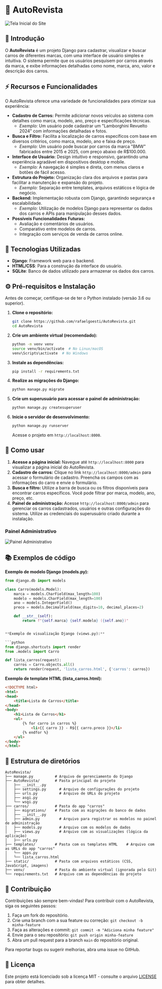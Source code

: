 # 🚗 AutoRevista
![Tela Inicial do Site](/image.png)

## 📌 Introdução

O **AutoRevista** é um projeto Django para cadastrar, visualizar e buscar carros de diferentes marcas, com uma interface de usuário simples e intuitiva. O sistema permite que os usuários pesquisem por carros através da marca, e exibe informações detalhadas como nome, marca, ano, valor e descrição dos carros.

## ⚡ Recursos e Funcionalidades

O AutoRevista oferece uma variedade de funcionalidades para otimizar sua experiência:

*   **Cadastro de Carros:** Permite adicionar novos veículos ao sistema com detalhes como marca, modelo, ano, preço e especificações técnicas.
    *   *Exemplo:* Um usuário pode cadastrar um "Lamborghini Revuelto 2024" com informações detalhadas e fotos.
*   **Busca e Filtro:** Facilita a localização de carros específicos com base em diversos critérios, como marca, modelo, ano e faixa de preço.
    *   *Exemplo:* Um usuário pode buscar por carros da marca "BMW" fabricados entre 2015 e 2025, com preço abaixo de R$100.000.
*   **Interface de Usuário:** Design intuitivo e responsivo, garantindo uma experiência agradável em dispositivos desktop e mobile.
    *   *Exemplo:* A navegação é simples e direta, com menus claros e botões de fácil acesso.
*   **Estrutura do Projeto:** Organização clara dos arquivos e pastas para facilitar a manutenção e expansão do projeto.
    *   *Exemplo:* Separação entre templates, arquivos estáticos e lógica de negócio.
*   **Backend:** Implementação robusta com Django, garantindo segurança e escalabilidade.
    *   *Exemplo:* Utilização de modelos Django para representar os dados dos carros e APIs para manipulação desses dados.
*   **Possíveis Funcionalidades Futuras:**
    *   Avaliação e comentários de usuários.
    *   Comparativo entre modelos de carros.
    *   Integração com serviços de venda de carros online.

## 🚀 Tecnologias Utilizadas

- **Django**: Framework web para o backend.
- **HTML/CSS**: Para a construção da interface do usuário.
- **SQLite**: Banco de dados utilizado para armazenar os dados dos carros.

## ⚙️ Pré-requisitos e Instalação

Antes de começar, certifique-se de ter o Python instalado (versão 3.6 ou superior).

1.  **Clone o repositório:**

    ```bash
    git clone https://github.com/rafaelgoesti/AutoRevista.git
    cd AutoRevista
    ```

2.  **Crie um ambiente virtual (recomendado):**

    ```bash
    python -m venv venv
    source venv/bin/activate  # No Linux/macOS
    venv\Scripts\activate  # No Windows
    ```

3.  **Instale as dependências:**

    ```bash
    pip install -r requirements.txt
    ```

4.  **Realize as migrações do Django:**

    ```bash
    python manage.py migrate
    ```

5.  **Crie um superusuário para acessar o painel de administração:**

    ```bash
    python manage.py createsuperuser
    ```

6.  **Inicie o servidor de desenvolvimento:**

    ```bash
    python manage.py runserver
    ```

    Acesse o projeto em `http://localhost:8000`.

## 🚀 Como usar

1.  **Acesse a página inicial:** Navegue até `http://localhost:8000` para visualizar a página inicial do AutoRevista.
2.  **Cadastro de carros:** Clique no link `http://localhost:8000/admin` para acessar o formulário de cadastro. Preencha os campos com as informações do carro e envie o formulário.
3.  **Busca e filtro:** Utilize a barra de busca ou os filtros disponíveis para encontrar carros específicos. Você pode filtrar por marca, modelo, ano, preço, etc.
4.  **Painel de administração:** Acesse `http://localhost:8000/admin` para gerenciar os carros cadastrados, usuários e outras configurações do sistema. Utilize as credenciais do superusuário criado durante a instalação.


### Painel Administrativo

![Painel Administrativo](/image%20copy.png)

## 📚 Exemplos de código

**Exemplo de modelo Django (models.py):**

```python
from django.db import models

class Carro(models.Model):
    marca = models.CharField(max_length=100)
    modelo = models.CharField(max_length=100)
    ano = models.IntegerField()
    preco = models.DecimalField(max_digits=10, decimal_places=2)

    def __str__(self):
        return f"{self.marca} {self.modelo} ({self.ano})"


**Exemplo de visualização Django (views.py):**

```python
from django.shortcuts import render
from .models import Carro

def lista_carros(request):
    carros = Carro.objects.all()
    return render(request, 'lista_carros.html', {'carros': carros})
```

**Exemplo de template HTML (lista_carros.html):**

```html
<!DOCTYPE html>
<html>
<head>
    <title>Lista de Carros</title>
</head>
<body>
    <h1>Lista de Carros</h1>
    <ul>
        {% for carro in carros %}
            <li>{{ carro }} - R${{ carro.preco }}</li>
        {% endfor %}
    </ul>
</body>
</html>
```

## 📂 Estrutura de diretórios

```
AutoRevista/
├── manage.py          # Arquivo de gerenciamento do Django
├── AutoRevista/       # Pasta principal do projeto
│   ├── __init__.py
│   ├── settings.py      # Arquivo de configurações do projeto
│   ├── urls.py          # Arquivo de URLs do projeto
│   ├── asgi.py
│   └── wsgi.py
├── carros/            # Pasta do app "carros"
│   ├── migrations/    # Pasta com as migrações do banco de dados
│   ├── __init__.py
│   ├── admin.py         # Arquivo para registrar os modelos no painel de administração
│   ├── models.py        # Arquivo com os modelos de dados
│   ├── views.py         # Arquivo com as visualizações (lógica da aplicação)
│   ├── urls.py      
├── templates/         # Pasta com os templates HTML    # Arquivo com as URLs do app "carros"
│   └── apps.py
│   └── lista_carros.html
├── static/            # Pasta com arquivos estáticos (CSS, JavaScript, imagens)
├── venv/              # Pasta do ambiente virtual (ignorada pelo Git)
└── requirements.txt   # Arquivo com as dependências do projeto
```

## 🤝 Contribuição

Contribuições são sempre bem-vindas! Para contribuir com o AutoRevista, siga os seguintes passos:

1.  Faça um fork do repositório.
2.  Crie uma branch com a sua feature ou correção: `git checkout -b minha-feature`
3.  Faça as alterações e commit: `git commit -m "Adiciona minha feature"`
4.  Envie para o seu repositório: `git push origin minha-feature`
5.  Abra um pull request para a branch `main` do repositório original.

Para reportar bugs ou sugerir melhorias, abra uma issue no GitHub.

## 📜 Licença

Este projeto está licenciado sob a licença MIT - consulte o arquivo [LICENSE](LICENSE) para obter detalhes.